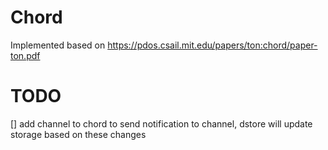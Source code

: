 # Chord  
Implemented based on https://pdos.csail.mit.edu/papers/ton:chord/paper-ton.pdf  



# TODO
[] add channel to chord to send notification to channel, dstore will update storage based on these changes